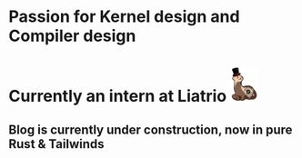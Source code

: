 # Passion for Kernel design and Compiler design
# Currently an intern at Liatrio <img src="images/quality_ferrets.png" alt="quality ferret" width="50"/>
## Blog is currently under construction, now in pure Rust & Tailwinds
